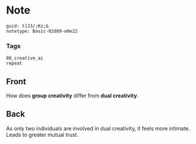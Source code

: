 # Note
```
guid: t]J3/;Kz;&
notetype: Basic-02d89-e0e22
```

### Tags
```
08_creative_ai
repeat
```

## Front
How does<b> group creativity</b> differ from <b>dual creativity</b>.

## Back
As only two individuals are involved in dual creativity, it feels more intimate. Leads to greater mutual trust.
